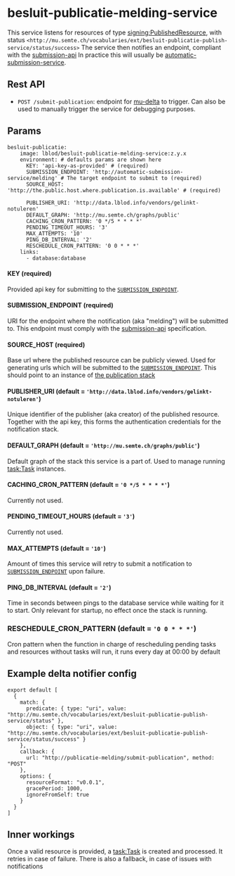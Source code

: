 # besluit-publicatie-melding-service
This service listens for resources of type [signing:PublishedResource][publishedResource], with status `<http://mu.semte.ch/vocabularies/ext/besluit-publicatie-publish-service/status/success>`
The service then notifies an endpoint, compliant with the [submission-api][submission-api]
In practice this will usually be [automatic-submission-service][automatic-submission-service].

## Rest API

- `POST /submit-publication`: endpoint for [mu-delta][mu-delta] to trigger. 
Can also be used to manually trigger the service for debugging purposes.


## Params
```
besluit-publicatie:
    image: lblod/besluit-publicatie-melding-service:z.y.x
    environment: # defaults params are shown here
      KEY: 'api-key-as-provided' # (required)
      SUBMISSION_ENDPOINT: 'http://automatic-submission-service/melding' # The target endpoint to submit to (required)
      SOURCE_HOST: 'http://the.public.host.where.publication.is.available' # (required)

      PUBLISHER_URI: 'http://data.lblod.info/vendors/gelinkt-notuleren'
      DEFAULT_GRAPH: 'http://mu.semte.ch/graphs/public'
      CACHING_CRON_PATTERN: '0 */5 * * * *'
      PENDING_TIMEOUT_HOURS: '3'
      MAX_ATTEMPTS: '10' 
      PING_DB_INTERVAL: '2'
      RESCHEDULE_CRON_PATTERN: '0 0 * * *'
    links:
      - database:database
```

#### KEY (required)

Provided api key for submitting to the [`SUBMISSION_ENDPOINT`][header-subend].

#### SUBMISSION_ENDPOINT (required)

URI for the endpoint where the notification (aka "melding") will be submitted to.
This endpoint must comply with the [submission-api][submission-api] specification.

#### SOURCE_HOST (required)

Base url where the published resource can be publicly viewed. Used for generating
urls which will be submitted to the [`SUBMISSION_ENDPOINT`][header-subend]. This should point to an instance of
[the publication stack][publication]

#### PUBLISHER_URI (default = `'http://data.lblod.info/vendors/gelinkt-notuleren'`)

Unique identifier of the publisher (aka creator) of the published resource. 
Together with the api key, this forms the authentication credentials for the notification stack.

#### DEFAULT_GRAPH (default = `'http://mu.semte.ch/graphs/public'`)

Default graph of the stack this service is a part of. Used to manage
running [task:Task][task] instances.

#### CACHING_CRON_PATTERN (default = `'0 */5 * * * *'`)

Currently not used.

#### PENDING_TIMEOUT_HOURS (default = `'3'`)

Currently not used.

#### MAX_ATTEMPTS (default = `'10'`)

Amount of times this service will retry to submit a notification to [`SUBMISSION_ENDPOINT`][header-subend] upon failure.

#### PING_DB_INTERVAL (default = `'2'`)

Time in seconds between pings to the database service while waiting for it
to start. Only relevant for startup, no effect once the stack is running.

### RESCHEDULE_CRON_PATTERN (default = `'0 0 * * *'`)
Cron pattern when the function in charge of rescheduling pending tasks and resources without tasks will run, it runs every day at 00:00 by default

## Example delta notifier config
```
export default [
  {
    match: {
      predicate: { type: "uri", value: "http://mu.semte.ch/vocabularies/ext/besluit-publicatie-publish-service/status" },
      object: { type: "uri", value: "http://mu.semte.ch/vocabularies/ext/besluit-publicatie-publish-service/status/success" }
    },
    callback: {
      url: "http://publicatie-melding/submit-publication", method: "POST"
    },
    options: {
      resourceFormat: "v0.0.1",
      gracePeriod: 1000,
      ignoreFromSelf: true
    }
  }
]
```
## Inner workings
Once a valid resource is provided, a [task:Task][task] is created and processed. It retries in case of failure.
There is also a fallback, in case of issues with notifications

[header-subend]: #submission_endpoint-required
[submission-api]: https://lblod.github.io/pages-vendors/#/docs/submission-api
[publishedResource]: http://mu.semte.ch/vocabularies/ext/signing/PublishedResource
[automatic-submission-service]: https://github.com/lblod/automatic-submission-service
[mu-delta]: https://github.com/mu-semtech/delta-notifier
[task]: http://redpencil.data.gift/vocabularies/tasks/
[publication]: https://github.com/lblod/app-gn-publicatie
